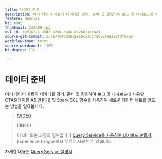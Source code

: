 ```yaml
---
title: 데이터 준비
description: 여러 데이터 세트의 데이터를 정리, 준비 및 결합하여 보고 및 대시보드에 사용할 CTAS(테이블 AS 만들기) 및 Spark SQL 함수를 사용하여 새로운 데이터 세트를 만드는 방법을 알아봅니다.
feature: Queries
kt: 8005
thumbnail: 333699.jpg
exl-id: c4f36725-19dd-47da-aaa8-a925b7baca24
source-git-commit: cc7a77c4dd380ae1bc23dc75608e8e2224dfe78c
workflow-type: tm+mt
source-wordcount: '100'
ht-degree: 11%

---
```


# 데이터 준비

여러 데이터 세트의 데이터를 정리, 준비 및 결합하여 보고 및 대시보드에 사용할 CTAS(테이블 AS 만들기) 및 Spark SQL 함수를 사용하여 새로운 데이터 세트를 만드는 방법을 알아봅니다.

>[!VIDEO](https://video.tv.adobe.com/v/333699?quality=12&learn=on)

>[!INFO]
>
> 이 비디오는 과정의 일부입니다 [Query Service를 사용하여 대시보드 만들기](https://experienceleague.adobe.com/?recommended=ExperiencePlatform-D-1-2021.1.qsvc.dash): Experience League에서 무료로 사용할 수 있습니다.

자세한 내용은 [Query Service 설명서](https://experienceleague.adobe.com/docs/experience-platform/query/home.html?lang=ko).

